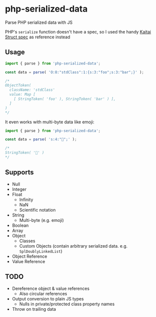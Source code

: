 # php-serialized-data

Parse PHP serialized data with JS

PHP's `serialize` function doesn't have a spec, so I used the handy [Kaitai Struct spec](https://formats.kaitai.io/php_serialized_value/index.html) as reference instead

## Usage

```js
import { parse } from 'php-serialized-data';

const data = parse( 'O:8:"stdClass":1:{s:3:"foo";s:3:"bar";}' );

/*
ObjectToken(
  className: 'stdClass'
  value: Map [
    [ StringToken( 'foo' ), StringToken( 'bar' ) ],
  ]
)
*/
```

It even works with multi-byte data like emoji:

```js
import { parse } from 'php-serialized-data';

const data = parse( 's:4:"🐊";' );

/*
StringToken( '🐊' )
*/
```

## Supports

- Null
- Integer
- Float
  - Infinity
  - NaN
  - Scientific notation
- String
  - Multi-byte (e.g. emoji)
- Boolean
- Array
- Object
  - Classes
  - Custom Objects (contain arbitrary serialized data. e.g. `SplDoublyLinkedList`)
- Object Reference
- Value Reference

## TODO

- Dereference object & value references
  - Also circular references
- Output conversion to plain JS types
  - Nulls in private/protected class property names
- Throw on trailing data
